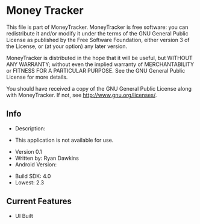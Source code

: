 # Money Tracker
This file is part of MoneyTracker.
MoneyTracker is free software: you can redistribute it and/or modify it under the terms of the GNU
General Public License as published by the Free Software Foundation, 
either version 3 of the License, or (at your option) any later version.

MoneyTracker is distributed in the hope that it will be useful,
but WITHOUT ANY WARRANTY; without even the implied warranty of
MERCHANTABILITY or FITNESS FOR A PARTICULAR PURPOSE.  See the
GNU General Public License for more details.

You should have received a copy of the GNU General Public License
along with MoneyTracker.  If not, see <http://www.gnu.org/licenses/>.

## Info
* Description:
 - This application is not available for use.
* Version 0.1
* Written by: Ryan Dawkins
* Android Version:
 - Build SDK: 4.0
 - Lowest: 2.3

## Current Features
* UI Built
